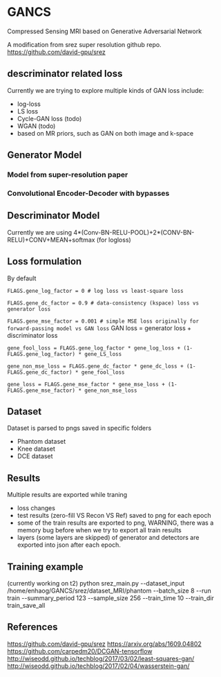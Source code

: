 # GANCS
Compressed Sensing MRI based on Generative Adversarial Network 

A modification from srez super resolution github repo. https://github.com/david-gpu/srez

## descriminator related loss
Currently we are trying to explore multiple kinds of GAN loss include:
* log-loss
* LS loss
* Cycle-GAN loss (todo)
* WGAN (todo)
* based on MR priors, such as GAN on both image and k-space

## Generator Model
### Model from super-resolution paper

### Convolutional Encoder-Decoder with bypasses


## Descriminator Model
Currently we are using 4*(Conv-BN-RELU-POOL)+2*(CONV-BN-RELU)+CONV+MEAN+softmax (for logloss)

## Loss formulation
By default

`FLAGS.gene_log_factor = 0 # log loss vs least-square loss`

`FLAGS.gene_dc_factor = 0.9 # data-consistency (kspace) loss vs generator loss`

`FLAGS.gene_mse_factor = 0.001 # simple MSE loss originally for forward-passing model vs GAN loss`
GAN loss = generator loss + discriminator loss

`gene_fool_loss = FLAGS.gene_log_factor * gene_log_loss + (1-FLAGS.gene_log_factor) * gene_LS_loss`

`gene_non_mse_loss = FLAGS.gene_dc_factor * gene_dc_loss + (1-FLAGS.gene_dc_factor) * gene_fool_loss`

`gene_loss = FLAGS.gene_mse_factor * gene_mse_loss + (1- FLAGS.gene_mse_factor) * gene_non_mse_loss`

## Dataset
Dataset is parsed to pngs saved in specific folders
* Phantom dataset
* Knee dataset
* DCE dataset

## Results
Multiple results are exported while traning
* loss changes
* test results (zero-fill VS Recon VS Ref) saved to png for each epoch
* some of the train results are exported to png, WARNING, there was a memory bug before when we try to export all train results
* layers (some layers are skipped) of generator and detectors are exported into json after each epoch.


## Training example 
(currently working on t2)
python srez_main.py --dataset_input /home/enhaog/GANCS/srez/dataset_MRI/phantom --batch_size 8 --run train --summary_period 123 --sample_size 256 --train_time 10  --train_dir train_save_all                  


## References
https://github.com/david-gpu/srez
https://arxiv.org/abs/1609.04802
https://github.com/carpedm20/DCGAN-tensorflow
http://wiseodd.github.io/techblog/2017/03/02/least-squares-gan/
http://wiseodd.github.io/techblog/2017/02/04/wasserstein-gan/

